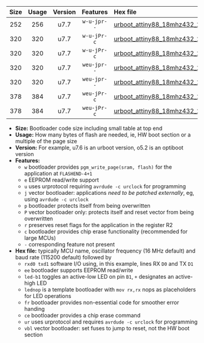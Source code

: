|Size|Usage|Version|Features|Hex file|
|:-:|:-:|:-:|:-:|:--|
|252|256|u7.7|`w-u-jpr--`|[urboot_attiny88_18mhz432_230400bps_rxd7_txd6_ur_vbl.hex](https://raw.githubusercontent.com/stefanrueger/urboot.hex/main/mcus/attiny88/fcpu_18mhz432/230400_bps/urboot_attiny88_18mhz432_230400bps_rxd7_txd6_ur_vbl.hex)|
|320|320|u7.7|`w-u-jPr-c`|[urboot_attiny88_18mhz432_230400bps_rxd7_txd6_led+d0_fr_ce_ur_vbl.hex](https://raw.githubusercontent.com/stefanrueger/urboot.hex/main/mcus/attiny88/fcpu_18mhz432/230400_bps/urboot_attiny88_18mhz432_230400bps_rxd7_txd6_led+d0_fr_ce_ur_vbl.hex)|
|320|320|u7.7|`w-u-jPr-c`|[urboot_attiny88_18mhz432_230400bps_rxd7_txd6_lednop_fr_ce_ur_vbl.hex](https://raw.githubusercontent.com/stefanrueger/urboot.hex/main/mcus/attiny88/fcpu_18mhz432/230400_bps/urboot_attiny88_18mhz432_230400bps_rxd7_txd6_lednop_fr_ce_ur_vbl.hex)|
|320|320|u7.7|`weu-jpr--`|[urboot_attiny88_18mhz432_230400bps_rxd7_txd6_ee_led+d0_ur_vbl.hex](https://raw.githubusercontent.com/stefanrueger/urboot.hex/main/mcus/attiny88/fcpu_18mhz432/230400_bps/urboot_attiny88_18mhz432_230400bps_rxd7_txd6_ee_led+d0_ur_vbl.hex)|
|320|320|u7.7|`weu-jpr--`|[urboot_attiny88_18mhz432_230400bps_rxd7_txd6_ee_lednop_ur_vbl.hex](https://raw.githubusercontent.com/stefanrueger/urboot.hex/main/mcus/attiny88/fcpu_18mhz432/230400_bps/urboot_attiny88_18mhz432_230400bps_rxd7_txd6_ee_lednop_ur_vbl.hex)|
|378|384|u7.7|`weu-jPr-c`|[urboot_attiny88_18mhz432_230400bps_rxd7_txd6_ee_led+d0_fr_ce_ur_vbl.hex](https://raw.githubusercontent.com/stefanrueger/urboot.hex/main/mcus/attiny88/fcpu_18mhz432/230400_bps/urboot_attiny88_18mhz432_230400bps_rxd7_txd6_ee_led+d0_fr_ce_ur_vbl.hex)|
|378|384|u7.7|`weu-jPr-c`|[urboot_attiny88_18mhz432_230400bps_rxd7_txd6_ee_lednop_fr_ce_ur_vbl.hex](https://raw.githubusercontent.com/stefanrueger/urboot.hex/main/mcus/attiny88/fcpu_18mhz432/230400_bps/urboot_attiny88_18mhz432_230400bps_rxd7_txd6_ee_lednop_fr_ce_ur_vbl.hex)|

- **Size:** Bootloader code size including small table at top end
- **Usage:** How many bytes of flash are needed, ie, HW boot section or a multiple of the page size
- **Version:** For example, u7.6 is an urboot version, o5.2 is an optiboot version
- **Features:**
  + `w` bootloader provides `pgm_write_page(sram, flash)` for the application at `FLASHEND-4+1`
  + `e` EEPROM read/write support
  + `u` uses urprotocol requiring `avrdude -c urclock` for programming
  + `j` vector bootloader: applications *need to be patched externally*, eg, using `avrdude -c urclock`
  + `p` bootloader protects itself from being overwritten
  + `P` vector bootloader only: protects itself and reset vector from being overwritten
  + `r` preserves reset flags for the application in the register R2
  + `c` bootloader provides chip erase functionality (recommended for large MCUs)
  + `-` corresponding feature not present
- **Hex file:** typically MCU name, oscillator frequency (16 MHz default) and baud rate (115200 default) followed by
  + `rxd0 txd1` software I/O using, in this example, lines RX `D0` and TX `D1`
  + `ee` bootloader supports EEPROM read/write
  + `led-b1` toggles an active-low LED on pin `B1`, `+` designates an active-high LED
  + `lednop` is a template bootloader with `mov rx,rx` nops as placeholders for LED operations
  + `fr` bootloader provides non-essential code for smoother error handing
  + `ce` bootloader provides a chip erase command
  + `ur` uses urprotocol and requires `avrdude -c urclock` for programming
  + `vbl` vector bootloader: set fuses to jump to reset, not the HW boot section
